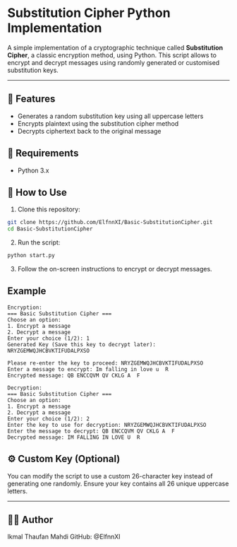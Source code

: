 # Substitution Cipher Python Implementation
A simple implementation of a cryptographic technique called **Substitution Cipher**, a classic encryption method, using Python. This script allows to encrypt and decrypt messages using randomly generated or customised substitution keys.

---

## 💪 Features

- Generates a random substitution key using all uppercase letters
- Encrypts plaintext using the substitution cipher method
- Decrypts ciphertext back to the original message

## 🙏 Requirements

* Python 3.x

## 🙈 How to Use

1. Clone this repository:

```bash
git clone https://github.com/ElfnnXI/Basic-SubstitutionCipher.git
cd Basic-SubstitutionCipher
```

2. Run the script:

```bash
python start.py
```

3. Follow the on-screen instructions to encrypt or decrypt messages.

## Example

```
Encryption:
=== Basic Substitution Cipher ===
Choose an option:
1. Encrypt a message
2. Decrypt a message
Enter your choice (1/2): 1
Generated Key (Save this key to decrypt later): NRYZGEMWQJHCBVKTIFUDALPXSO

Please re-enter the key to proceed: NRYZGEMWQJHCBVKTIFUDALPXSO
Enter a message to encrypt: Im falling in love u  R
Encrypted message: QB ENCCQVM QV CKLG A  F

Decryption:
=== Basic Substitution Cipher ===
Choose an option:
1. Encrypt a message
2. Decrypt a message
Enter your choice (1/2): 2
Enter the key to use for decryption: NRYZGEMWQJHCBVKTIFUDALPXSO
Enter the message to decrypt: QB ENCCQVM QV CKLG A  F
Decrypted message: IM FALLING IN LOVE U  R

```

## ⚙️ Custom Key (Optional)

You can modify the script to use a custom 26-character key instead of generating one randomly. Ensure your key contains all 26 unique uppercase letters.

---

## 🧑‍💻 Author
Ikmal Thaufan Mahdi
GitHub: @ElfnnXI

